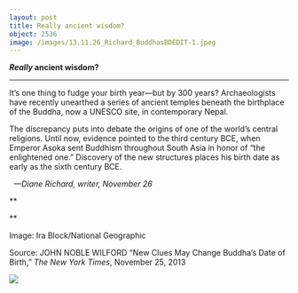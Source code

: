 ```yaml
---
layout: post
title: Really ancient wisdom?
object: 2536
image: /images/13.11.26_Richard_BuddhasBDEDIT-1.jpeg
---
```

***Really* ancient wisdom?**

****

It’s one thing to fudge your birth year—but by 300 years? Archaeologists have recently unearthed a series of ancient temples beneath the birthplace of the Buddha, now a UNESCO site, in contemporary Nepal.

The discrepancy puts into debate the origins of one of the world’s central religions. Until now, evidence pointed to the third century BCE, when Emperor Asoka sent Buddhism throughout South Asia in honor of “the enlightened one.” Discovery of the new structures places his birth date as early as the sixth century BCE.

  *—Diane Richard, writer, November 26*

**

**

Image: Ira Block/National Geographic

Source: JOHN NOBLE WILFORD “New Clues May Change Buddha’s Date of Birth,” *The New York Times*, November 25, 2013 

![]({{siteurl.base}}/images/13.11.26_Richard_BuddhasBDEDIT-1.jpeg)
